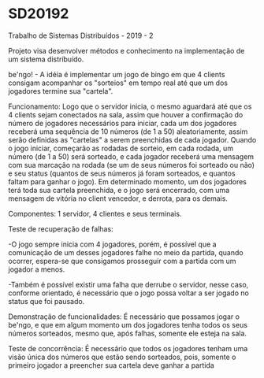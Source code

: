 # SD20192
Trabalho de Sistemas Distribuídos - 2019 - 2

Projeto visa desenvolver métodos e conhecimento na implementação de um sistema distríbuído.

be'ngo! - A idéia é implementar um jogo de bingo em que 4 clients consigam acompanhar os "sorteios" em tempo real até que um dos
jogadores termine sua "cartela".

Funcionamento: Logo que o servidor inicia, o mesmo aguardará até que os 4 clients sejam conectados na sala, assim que houver a
confirmação do número de jogadores necessários para iniciar, cada um dos jogadores receberá uma sequência de 10 números (de 1 a 50)
aleatoriamente, assim serão definidas as "cartelas" a serem preenchidas de cada jogador. Quando o jogo iniciar, começarão as rodadas
de sorteio, em cada rodada, um número (de 1 a 50) será sorteado, e cada jogador receberá uma mensagem com sua marcação na rodada 
(se um de seus números foi sorteado ou não) e seu status (quantos de seus números já foram sorteados, e quantos faltam para ganhar
o jogo). Em determinado momento, um dos jogadores terá toda sua cartela preenchida, e o jogo será encerrado, com uma mensagem
de vitória no client vencedor, e derrota, para os demais.

Componentes: 1 servidor, 4 clientes e seus terminais.

Teste de recuperação de falhas: 

-O jogo sempre inicia com 4 jogadores, porém, é possível que a comunicação de um desses jogadores
falhe no meio da partida, quando ocorrer, espera-se que consigamos prosseguir com a partida com um jogador a menos.

-Também é possível existir uma falha que derrube o servidor, nesse caso, conforme orientado, é necessário que o jogo possa voltar
a ser jogado no status que foi pausado.

Demonstração de funcionalidades: É necessário que possamos jogar o be'ngo, e que em algum momento um dos jogadores tenha todos
os seus números sorteados, mesmo que, após falhas, somente ele esteja na sala.

Teste de concorrência: É necessário que todos os jogadores tenham uma visão única dos números que estão sendo sorteados, pois,
somente o primeiro jogador a preencher sua cartela deve ganhar a partida 

